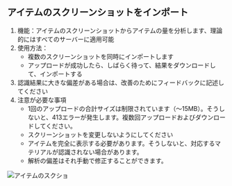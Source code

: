 ## アイテムのスクリーンショットをインポート

1. 機能：アイテムのスクリーンショットからアイテムの量を分析します、理論的にはすべてのサーバーに適用可能
2. 使用方法：
    - 複数のスクリーンショットを同時にインポートします
    - アップロードが成功したら、しばらく待って、結果をダウンロードして、インポートする
3. 認識結果に大きな偏差がある場合は、改善のためにフィードバックに記述してください
4. 注意が必要な事項
    - 1回のアップロードの合計サイズは制限されています（〜15MB）。そうしないと、413エラーが発生します。複数回アップロードおよびダウンロードしてください。
    - スクリーンショットを変更しないようにしてください
    - アイテムを完全に表示する必要があります。そうしないと、対応するマテリアルが認識されない場合があります。
    - 解析の偏差はそれ手動で修正することができます。

![アイテムのスクショ](https://docs.chaldea.center/images/item_recognition_example.webp)
